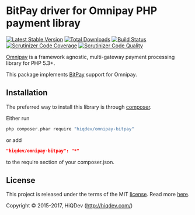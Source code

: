 # BitPay driver for Omnipay PHP payment libray

[![Latest Stable Version](https://poser.pugx.org/hiqdev/omnipay-bitpay/v/stable)](https://packagist.org/packages/hiqdev/omnipay-bitpay)
[![Total Downloads](https://poser.pugx.org/hiqdev/omnipay-bitpay/downloads)](https://packagist.org/packages/hiqdev/omnipay-bitpay)
[![Build Status](https://img.shields.io/travis/hiqdev/omnipay-bitpay.svg)](https://travis-ci.org/hiqdev/omnipay-bitpay)
[![Scrutinizer Code Coverage](https://img.shields.io/scrutinizer/coverage/g/hiqdev/omnipay-bitpay.svg)](https://scrutinizer-ci.com/g/hiqdev/omnipay-bitpay/)
[![Scrutinizer Code Quality](https://img.shields.io/scrutinizer/g/hiqdev/omnipay-bitpay.svg)](https://scrutinizer-ci.com/g/hiqdev/omnipay-bitpay/)

[Omnipay](https://github.com/omnipay/omnipay) is a framework agnostic, multi-gateway payment
processing library for PHP 5.3+.

This package implements [BitPay](https://bitpay.com/) support for Omnipay.

## Installation

The preferred way to install this library is through [composer](http://getcomposer.org/download/).

Either run

```sh
php composer.phar require "hiqdev/omnipay-bitpay"
```

or add

```json
"hiqdev/omnipay-bitpay": "*"
```

to the require section of your composer.json.

## License

This project is released under the terms of the MIT [license](LICENSE).
Read more [here](http://choosealicense.com/licenses/mit).

Copyright © 2015-2017, HiQDev (http://hiqdev.com/)
